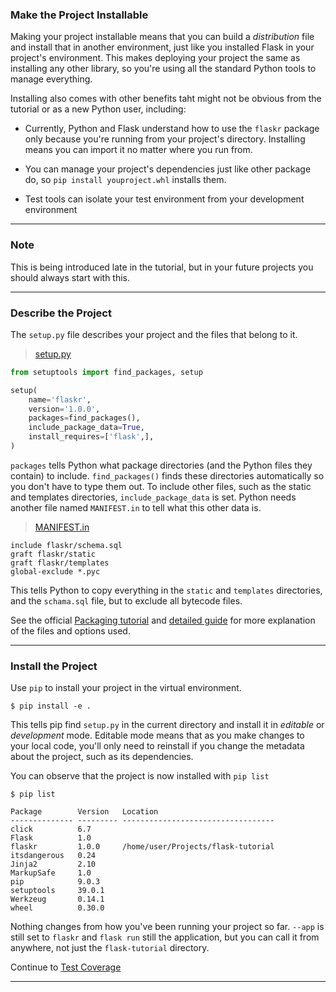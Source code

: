 ### Make the Project Installable

Making your project installable means that you can build a _distribution_ file and install that in another environment, just like you installed Flask in your project's environment. This makes deploying your project the same as installing any other library, so you're using all the standard Python tools to manage everything.

Installing also comes with other benefits taht might not be obvious from the tutorial or as a new Python user, including:

- Currently, Python and Flask understand how to use the `flaskr` package only because you're running from your project's directory. Installing means you can import it no matter where you run from.

- You can manage your project's dependencies just like other package do, so `pip install youproject.whl` installs them.

- Test tools can isolate your test environment from your development environment

----
### Note
This is being introduced late in the tutorial, but in your future projects you should always start with this.

----

### Describe the Project

The `setup.py` file describes your project and the files that belong to it.

> [setup.py](https://github.com/romuro-pauliv/Introduction-to-Flask/blob/main/flask-tutorial/setup.py)
```Python
from setuptools import find_packages, setup

setup(
    name='flaskr',
    version='1.0.0',
    packages=find_packages(),
    include_package_data=True,
    install_requires=['flask',],
)
```

`packages` tells Python what package directories (and the Python files they contain) to include. `find_packages()` finds these directories automatically so you don't have to type them out. To include other files, such as the static and templates directories, `include_package_data` is set. Python needs another file named `MANIFEST.in` to tell what this other data is.

> [MANIFEST.in](https://github.com/romuro-pauliv/Introduction-to-Flask/blob/main/flask-tutorial/MANIFEST.in)
```in
include flaskr/schema.sql
graft flaskr/static
graft flaskr/templates
global-exclude *.pyc
```

This tells Python to copy everything in the `static` and `templates` directories, and the `schama.sql` file, but to exclude all bytecode files.

See the official [Packaging tutorial](https://packaging.python.org/en/latest/tutorials/packaging-projects/) and [detailed guide](https://packaging.python.org/en/latest/guides/distributing-packages-using-setuptools/) for more explanation of the files and options used.

----
### Install the Project

Use `pip` to install your project in the virtual environment.

`$ pip install -e .`

This tells pip find `setup.py` in the current directory and install it in _editable_ or _development_ mode. Editable mode means that as you make changes to your local code, you'll only need to reinstall if you change the metadata about the project, such as its dependencies.

You can observe that the project is now installed with `pip list`

```
$ pip list

Package        Version   Location
-------------- --------- ----------------------------------
click          6.7
Flask          1.0
flaskr         1.0.0     /home/user/Projects/flask-tutorial
itsdangerous   0.24
Jinja2         2.10
MarkupSafe     1.0
pip            9.0.3
setuptools     39.0.1
Werkzeug       0.14.1
wheel          0.30.0
```

Nothing changes from how you've been running your project so far. `--app` is still set to `flaskr` and `flask run` still the application, but you can call it from anywhere, not just the `flask-tutorial` directory.

Continue to [Test Coverage](https://github.com/romuro-pauliv/Introduction-to-Flask/tree/main/flask-tutorial/tests)

----
